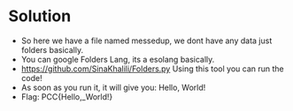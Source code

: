 # Solution
- So here we have a file named messedup, we dont have any data just folders basically. 
- You can google Folders Lang, its a esolang basically.
- https://github.com/SinaKhalili/Folders.py Using this tool you can run the code! 
- As soon as you run it, it will give you: Hello, World!
- Flag: PCC{Hello,_World!}
